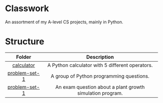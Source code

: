 # Classwork
An assortment of my A-level CS projects, mainly in Python.

# Structure

| Folder                          | Description |
| :-----------------------------: | :---------: |
| [calculator](calculator)        | A Python calculator with 5 different operators. |
| [problem-set-1](problem-set-1)  | A group of Python programming questions. |
| [problem-set-1](problem-set-1)  | An exam question about a plant growth simulation program. |
